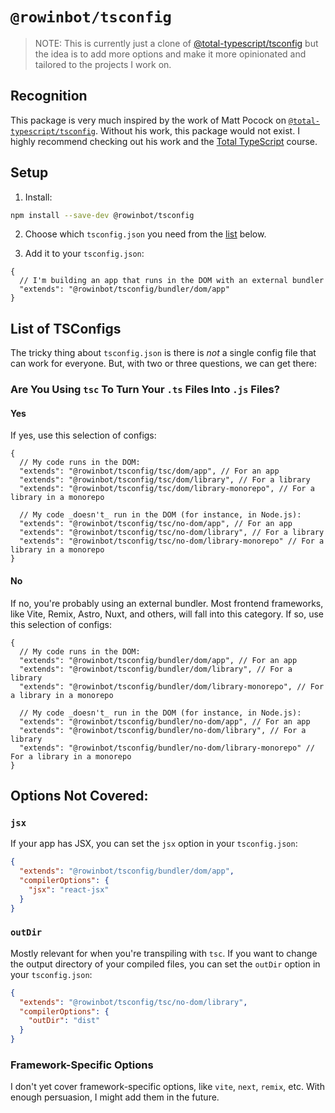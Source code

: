 # `@rowinbot/tsconfig`

> NOTE: This is currently just a clone of [@total-typescript/tsconfig](https://github.com/total-typescript/tsconfig) but the idea is to add more options and make it more opinionated and tailored to the projects I work on.

## Recognition

This package is very much inspired by the work of Matt Pocock on [`@total-typescript/tsconfig`](https://github.com/total-typescript/tsconfig). Without his work, this package would not exist. I highly recommend checking out his work and the [Total TypeScript](https://www.totaltypescript.com/) course.

## Setup

1. Install:

```bash
npm install --save-dev @rowinbot/tsconfig
```

2. Choose which `tsconfig.json` you need from the [list](#list-of-tsconfigs) below.

3. Add it to your `tsconfig.json`:

```jsonc
{
  // I'm building an app that runs in the DOM with an external bundler
  "extends": "@rowinbot/tsconfig/bundler/dom/app"
}
```

## List of TSConfigs

The tricky thing about `tsconfig.json` is there is _not_ a single config file that can work for everyone. But, with two or three questions, we can get there:

### Are You Using `tsc` To Turn Your `.ts` Files Into `.js` Files?

#### Yes

If yes, use this selection of configs:

```jsonc
{
  // My code runs in the DOM:
  "extends": "@rowinbot/tsconfig/tsc/dom/app", // For an app
  "extends": "@rowinbot/tsconfig/tsc/dom/library", // For a library
  "extends": "@rowinbot/tsconfig/tsc/dom/library-monorepo", // For a library in a monorepo

  // My code _doesn't_ run in the DOM (for instance, in Node.js):
  "extends": "@rowinbot/tsconfig/tsc/no-dom/app", // For an app
  "extends": "@rowinbot/tsconfig/tsc/no-dom/library", // For a library
  "extends": "@rowinbot/tsconfig/tsc/no-dom/library-monorepo" // For a library in a monorepo
}
```

#### No

If no, you're probably using an external bundler. Most frontend frameworks, like Vite, Remix, Astro, Nuxt, and others, will fall into this category. If so, use this selection of configs:

```jsonc
{
  // My code runs in the DOM:
  "extends": "@rowinbot/tsconfig/bundler/dom/app", // For an app
  "extends": "@rowinbot/tsconfig/bundler/dom/library", // For a library
  "extends": "@rowinbot/tsconfig/bundler/dom/library-monorepo", // For a library in a monorepo

  // My code _doesn't_ run in the DOM (for instance, in Node.js):
  "extends": "@rowinbot/tsconfig/bundler/no-dom/app", // For an app
  "extends": "@rowinbot/tsconfig/bundler/no-dom/library", // For a library
  "extends": "@rowinbot/tsconfig/bundler/no-dom/library-monorepo" // For a library in a monorepo
}
```

## Options Not Covered:

### `jsx`

If your app has JSX, you can set the `jsx` option in your `tsconfig.json`:

```json
{
  "extends": "@rowinbot/tsconfig/bundler/dom/app",
  "compilerOptions": {
    "jsx": "react-jsx"
  }
}
```

### `outDir`

Mostly relevant for when you're transpiling with `tsc`. If you want to change the output directory of your compiled files, you can set the `outDir` option in your `tsconfig.json`:

```json
{
  "extends": "@rowinbot/tsconfig/tsc/no-dom/library",
  "compilerOptions": {
    "outDir": "dist"
  }
}
```

### Framework-Specific Options

I don't yet cover framework-specific options, like `vite`, `next`, `remix`, etc. With enough persuasion, I might add them in the future.
